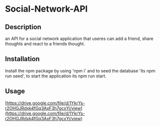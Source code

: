 # Social-Network-API

## Description

an API for a social network application that useres can add a friend, share thoughts and react to a friends thought.

## Installation

Install the npm package by using 'npm i' and to seed the database 'its npm run seed', to start the application its npm run start.

## Usage

[https://drive.google.com/file/d/1YkrYs-r2OHGJRdxk4fGq3AxF3h7gcxYi/view](https://drive.google.com/file/d/1YkrYs-r2OHGJRdxk4fGq3AxF3h7gcxYi/view)

